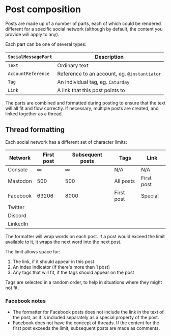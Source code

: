 # Post composition

Posts are made up of a number of parts, each of which could be rendered different for a specific social network (although by default, the content you provide will apply to any).

Each part can be one of several types:

| `SocialMessagePart` | Description |
|-|-|
| `Text` | Ordinary text |
| `AccountReference` | Reference to an account, eg. `@instantiator` |
| `Tag` | An individual tag, eg. `Caturday` |
| `Link` | A link that this post points to |

The parts are combined and formatted during posting to ensure that the text will all fit and flow correctly. If necessary, multiple posts are created, and linked together as a thread.

## Thread formatting

Each social network has a different set of character limits:

| Network | First post | Subsequent posts | Tags | Link |
|-|-|-|-|-|
| Console | ∞ | ∞ | N/A | N/A |
| Mastodon | 500 | 500 | All posts | First post |
| Facebook | 63206 | 8000 | First post | Special |
| Twitter | | | | |
| Discord | | | | | 
| LinkedIn | | | | |

The formatter will wrap words on each post. If a post would exceed the limit available to it, it wraps the next word into the next post.

The limit allows space for:

1. The link, if it should appear in this post
1. An index indicator (if there's more than 1 post)
1. Any tags that will fit, if the tags should appear on the post

Tags are selected in a random order, to help in situations where they might not fit.

### Facebook notes

* The formatter for Facebook posts does not include the link in the text of the post, as it is included separately as a special property of the post.
* Facebook does not have the concept of threads. If the content for the first post exceeds the limit, subsequent posts are made as comments.

